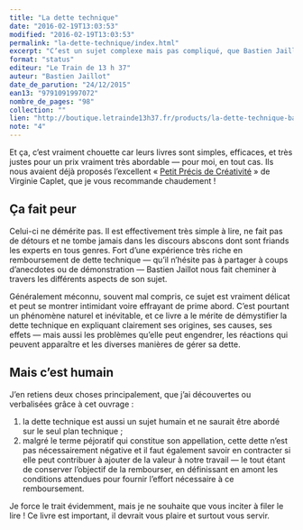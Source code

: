 ```yaml
---
title: "La dette technique"
date: "2016-02-19T13:03:53"
modified: "2016-02-19T13:03:53"
permalink: "la-dette-technique/index.html"
excerpt: "Cʼest un sujet complexe mais pas compliqué, que Bastien Jaillot nous fait parcourir sous lʼéclairage de ses années dʼexpériences en tant que pompier de la dette technique. [Lire la suite de «&nbsp;La dette technique&nbsp;» →](https://www.ffoodd.fr/la-dette-technique/)"
format: "status"
editeur: "Le Train de 13 h 37"
auteur: "Bastien Jaillot"
date_de_parution: "24/12/2015"
ean13: "9791091997072"
nombre_de_pages: "98"
collection: ""
lien: "http://boutique.letrainde13h37.fr/products/la-dette-technique-bastien-jaillot"
note: "4"
---
```

Et ça, cʼest vraiment chouette car leurs livres sont simples, efficaces, et très justes pour un prix vraiment très abordable —&nbsp;pour moi, en tout cas. Ils nous avaient déjà proposés lʼexcellent «&nbsp;[Petit Précis de Créativité](http://boutique.letrainde13h37.fr/products/petit-precis-de-creativite-virginie-caplet)&nbsp;» de Virginie Caplet, que je vous recommande chaudement&nbsp;!

## Ça fait peur

Celui-ci ne démérite pas. Il est effectivement très simple à lire, ne fait pas de détours et ne tombe jamais dans les discours abscons dont sont friands les experts en tous genres. Fort dʼune expérience très riche en remboursement de dette technique —&nbsp;quʼil nʼhésite pas à partager à coups dʼanecdotes ou de démonstration&nbsp;— Bastien Jaillot nous fait cheminer à travers les différents aspects de son sujet.

Généralement méconnu, souvent mal compris, ce sujet est vraiment délicat et peut se montrer intimidant voire effrayant de prime abord. Cʼest pourtant un phénomène naturel et inévitable, et ce livre a le mérite de démystifier la dette technique en expliquant clairement ses origines, ses causes, ses effets —&nbsp;mais aussi les problèmes quʼelle peut engendrer, les réactions qui peuvent apparaître et les diverses manières de gérer sa dette.

## Mais cʼest humain

Jʼen retiens deux choses principalement, que jʼai découvertes ou verbalisées grâce à cet ouvrage&nbsp;:

1.  la dette technique est aussi un sujet humain et ne saurait être abordé sur le seul plan technique&nbsp;;
2.  malgré le terme péjoratif qui constitue son appellation, cette dette nʼest pas nécessairement négative et il faut également savoir en contracter si elle peut contribuer à ajouter de la valeur à notre travail —&nbsp;le tout étant de conserver lʼobjectif de la rembourser, en définissant en amont les conditions attendues pour fournir lʼeffort nécessaire à ce remboursement.

Je force le trait évidemment, mais je ne souhaite que vous inciter à filer le lire&nbsp;! Ce livre est important, il devrait vous plaire et surtout vous servir.